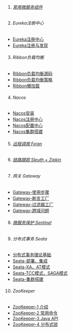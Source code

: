1. ###### [常用微服务组件][all]
2. ###### Eureka注册中心
-  [Eureka注册中心][Eureka1]
-  [Eureka注册与发现][Eureka2]
3. ###### Ribbon负载均衡
-  [Ribbon负载均衡源码][Ribbon1]
-  [Ribbon负载均衡策略][Ribbon2]
-  [Ribbon懒加载][Ribbon3]
4. ###### Nacos
-  [Nacos安装][nacos1]
-  [Nacos注册中心][nacos2]
-  [Nacos配置中心][nacos3]
-  [Nacos集群搭建][nacos4]
5. ###### [远程调用 Feign][feign]
6. ###### [链路跟踪 Sleuth + Zipkin][sleuth]
7. ###### 网关 Gateway
-  [Gateway-使用步骤][gateway1]
-  [Gateway-断言工厂][gateway2]
-  [Gateway-过滤器工厂][gateway3]
-  [Gateway-跨域问题][gateway4]
8. ###### [微服务保护 Sentinel][sentinel]
9. ###### 分布式事务 Seata 
-  [分布式事务理论基础][seata1]
-  [Seata-部署、集成][seata2]
-  [Seata-XA、AT模式][seata3]
-  [Seata-TCC模式、SAGA模式][seata4]
-  [Seata-集群搭建][seata5]
10. ###### ZooKeeper
-  [ZooKeeper-1 介绍][zookeeper1]
-  [ZooKeeper-2 常用命令][zookeeper2]
-  [ZooKeeper-3 Java API][zookeeper3]
-  [ZooKeeper-4 分布式锁][zookeeper4]



[sleuth]: https://fgq233.github.io/md/springcloud/sleuth
[zookeeper1]: https://fgq233.github.io/md/springcloud/zookeeper1
[zookeeper2]: https://fgq233.github.io/md/springcloud/zookeeper2
[zookeeper3]: https://fgq233.github.io/md/springcloud/zookeeper3
[zookeeper4]: https://fgq233.github.io/md/springcloud/zookeeper4
[all]: https://fgq233.github.io/md/springcloud/all
[feign]: https://fgq233.github.io/md/springcloud/feign
[Eureka1]: https://fgq233.github.io/md/springcloud/Eureka1
[Eureka2]: https://fgq233.github.io/md/springcloud/Eureka2
[Ribbon1]: https://fgq233.github.io/md/springcloud/Ribbon1
[Ribbon2]: https://fgq233.github.io/md/springcloud/Ribbon2
[Ribbon3]: https://fgq233.github.io/md/springcloud/Ribbon3
[nacos1]: https://fgq233.github.io/md/springcloud/nacos1
[nacos2]: https://fgq233.github.io/md/springcloud/nacos2
[nacos3]: https://fgq233.github.io/md/springcloud/nacos3
[nacos4]: https://fgq233.github.io/md/springcloud/nacos4
[gateway1]: https://fgq233.github.io/md/springcloud/gateway1
[gateway2]: https://fgq233.github.io/md/springcloud/gateway2
[gateway3]: https://fgq233.github.io/md/springcloud/gateway3
[gateway4]: https://fgq233.github.io/md/springcloud/gateway4
[sentinel]: https://fgq233.github.io/md/springcloud/sentinel
[seata1]: https://fgq233.github.io/md/springcloud/seata1
[seata2]: https://fgq233.github.io/md/springcloud/seata2
[seata3]: https://fgq233.github.io/md/springcloud/seata3
[seata4]: https://fgq233.github.io/md/springcloud/seata4
[seata5]: https://fgq233.github.io/md/springcloud/seata5
 
 
